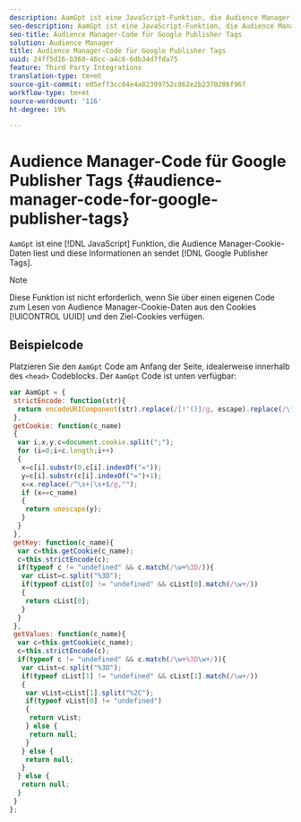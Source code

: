 ```yaml
---
description: AamGpt ist eine JavaScript-Funktion, die Audience Manager-Cookie-Daten liest und diese Informationen an Google Publisher-Tags sendet.
seo-description: AamGpt ist eine JavaScript-Funktion, die Audience Manager-Cookie-Daten liest und diese Informationen an Google Publisher-Tags sendet.
seo-title: Audience Manager-Code für Google Publisher Tags
solution: Audience Manager
title: Audience Manager-Code für Google Publisher Tags
uuid: 24ff5d16-b360-46cc-a4c6-6db34d7fda75
feature: Third Party Integrations
translation-type: tm+mt
source-git-commit: e05eff3cc04e4a82399752c862e2b2370286f96f
workflow-type: tm+mt
source-wordcount: '116'
ht-degree: 19%

---
```



# Audience Manager-Code für Google Publisher Tags {#audience-manager-code-for-google-publisher-tags}

`AamGpt` ist eine [!DNL JavaScript] Funktion, die Audience Manager-Cookie-Daten liest und diese Informationen an sendet [!DNL Google Publisher Tags].

>[!NOTE]
>
>Diese Funktion ist nicht erforderlich, wenn Sie über einen eigenen Code zum Lesen von Audience Manager-Cookie-Daten aus den Cookies [!UICONTROL UUID] und den Ziel-Cookies verfügen.

## Beispielcode

Platzieren Sie den `AamGpt` Code am Anfang der Seite, idealerweise innerhalb des `<head>` Codeblocks. Der `AamGpt` Code ist unten verfügbar:

```js
var AamGpt = {  
 strictEncode: function(str){ 
  return encodeURIComponent(str).replace(/[!'()]/g, escape).replace(/\*/g, "%2A"); 
 }, 
 getCookie: function(c_name) 
 { 
  var i,x,y,c=document.cookie.split(";"); 
  for (i=0;i<c.length;i++) 
  { 
   x=c[i].substr(0,c[i].indexOf("=")); 
   y=c[i].substr(c[i].indexOf("=")+1); 
   x=x.replace(/^\s+|\s+$/g,""); 
   if (x==c_name) 
   { 
    return unescape(y); 
   } 
  } 
 }, 
 getKey: function(c_name){ 
  var c=this.getCookie(c_name); 
  c=this.strictEncode(c); 
  if(typeof c != "undefined" && c.match(/\w+%3D/)){ 
   var cList=c.split("%3D"); 
   if(typeof cList[0] != "undefined" && cList[0].match(/\w+/)) 
   { 
    return cList[0]; 
   } 
  }  
 }, 
 getValues: function(c_name){ 
  var c=this.getCookie(c_name); 
  c=this.strictEncode(c); 
  if(typeof c != "undefined" && c.match(/\w+%3D\w+/)){ 
   var cList=c.split("%3D"); 
   if(typeof cList[1] != "undefined" && cList[1].match(/\w+/)) 
   { 
    var vList=cList[1].split("%2C"); 
    if(typeof vList[0] != "undefined") 
    { 
     return vList; 
    } else { 
     return null; 
    }    
   } else { 
    return null; 
   } 
  } else { 
   return null; 
  } 
 } 
};
```
